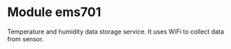 # Module ems701

Temperature and humidity data storage service. It uses WiFi to collect data from sensor.
